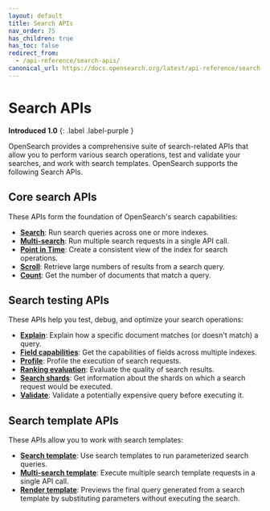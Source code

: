 ```yaml
---
layout: default
title: Search APIs
nav_order: 75
has_children: true
has_toc: false
redirect_from:
  - /api-reference/search-apis/
canonical_url: https://docs.opensearch.org/latest/api-reference/search-apis/index/
---
```


# Search APIs
**Introduced 1.0**
{: .label .label-purple }

OpenSearch provides a comprehensive suite of search-related APIs that allow you to perform various search operations, test and validate your searches, and work with search templates. OpenSearch supports the following Search APIs.

## Core search APIs

These APIs form the foundation of OpenSearch's search capabilities:

- **[Search]({{site.url}}{{site.baseurl}}/api-reference/search-apis/search/)**: Run search queries across one or more indexes.
- **[Multi-search]({{site.url}}{{site.baseurl}}/api-reference/search-apis/multi-search/)**: Run multiple search requests in a single API call.
- **[Point in Time]({{site.url}}{{site.baseurl}}/api-reference/search-apis/point-in-time-api/)**: Create a consistent view of the index for search operations.
- **[Scroll]({{site.url}}{{site.baseurl}}/api-reference/search-apis/scroll/)**: Retrieve large numbers of results from a search query.
- **[Count]({{site.url}}{{site.baseurl}}/api-reference/search-apis/count/)**: Get the number of documents that match a query.

## Search testing APIs

These APIs help you test, debug, and optimize your search operations:

- **[Explain]({{site.url}}{{site.baseurl}}/api-reference/search-apis/explain/)**: Explain how a specific document matches (or doesn't match) a query.
- **[Field capabilities]({{site.url}}{{site.baseurl}}/api-reference/search-apis/field-caps/)**: Get the capabilities of fields across multiple indexes.
- **[Profile]({{site.url}}{{site.baseurl}}/api-reference/search-apis/profile/)**: Profile the execution of search requests.
- **[Ranking evaluation]({{site.url}}{{site.baseurl}}/api-reference/search-apis/rank-eval/)**: Evaluate the quality of search results.
- **[Search shards]({{site.url}}{{site.baseurl}}/api-reference/search-apis/search-shards/)**: Get information about the shards on which a search request would be executed.
- **[Validate]({{site.url}}{{site.baseurl}}/api-reference/search-apis/validate/)**: Validate a potentially expensive query before executing it.

## Search template APIs

These APIs allow you to work with search templates:

- **[Search template]({{site.url}}{{site.baseurl}}/api-reference/search-apis/search-template/)**: Use search templates to run parameterized search queries.
- **[Multi-search template]({{site.url}}{{site.baseurl}}/api-reference/search-apis/search-template/msearch-template/)**: Execute multiple search template requests in a single API call.
- **[Render template]({{site.url}}{{site.baseurl}}/api-reference/search-apis/search-template/render-template/)**: Previews the final query generated from a search template by substituting parameters without executing the search.

